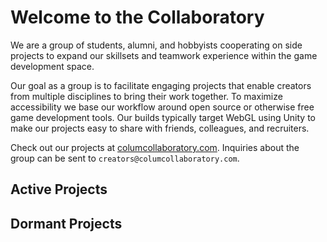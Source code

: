 # Welcome to the Collaboratory
We are a group of students, alumni, and hobbyists cooperating on side projects to expand our skillsets and teamwork experience within the game development space.

Our goal as a group is to facilitate engaging projects that enable creators from multiple disciplines to bring their work together. To maximize accessibility we
base our workflow around open source or otherwise free game development tools. Our builds typically target WebGL using Unity to make our projects easy to share with
friends, colleagues, and recruiters. 

Check out our projects at [columcollaboratory.com](https://columcollaboratory.com/).
Inquiries about the group can be sent to `creators@columcollaboratory.com`.

## Active Projects

## Dormant Projects
